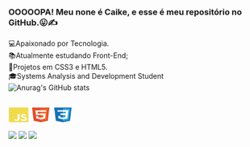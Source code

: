 ### OOOOOPA! Meu none é Caike, e esse é meu repositório no GitHub.😛✍

 💻Apaixonado por Tecnologia.<br>
 📚Atualmente estudando Front-End; <br>
 📂Projetos em CSS3 e HTML5.<br>
 🎓Systems Analysis and Development Student<br>
![Anurag's GitHub stats](https://github-readme-stats.vercel.app/api?username=CaikeRabis&show_icons=true&theme=tokyonight)

<div style="display: inline_block"><br>
  <img align="center" alt="Caike-Js" height="30" width="40" src="https://raw.githubusercontent.com/devicons/devicon/master/icons/javascript/javascript-plain.svg">
  <img align="center" alt="Caike-HTML" height="30" width="40" src="https://raw.githubusercontent.com/devicons/devicon/master/icons/html5/html5-original.svg">
  <img align="center" alt="Caike-CSS" height="30" width="40" src="https://raw.githubusercontent.com/devicons/devicon/master/icons/css3/css3-original.svg">
</div><br>

<div> 
  <a href="https://www.instagram.com/caikerabis/" target="_blank"><img src="https://img.shields.io/badge/-Instagram-%23E4405F?style=for-the-badge&logo=instagram&logoColor=white" target="_blank"></a>
  <a href = "mailto:caikerabis@gmail.com"><img src="https://img.shields.io/badge/-Gmail-%23333?style=for-the-badge&logo=gmail&logoColor=white" target="_blank"></a>
  <a href="https://www.linkedin.com/in/caike-rabis-951a27199/" target="_blank"><img src="https://img.shields.io/badge/-LinkedIn-%230077B5?style=for-the-badge&logo=linkedin&logoColor=white" target="_blank"></a> 
  
</div>
